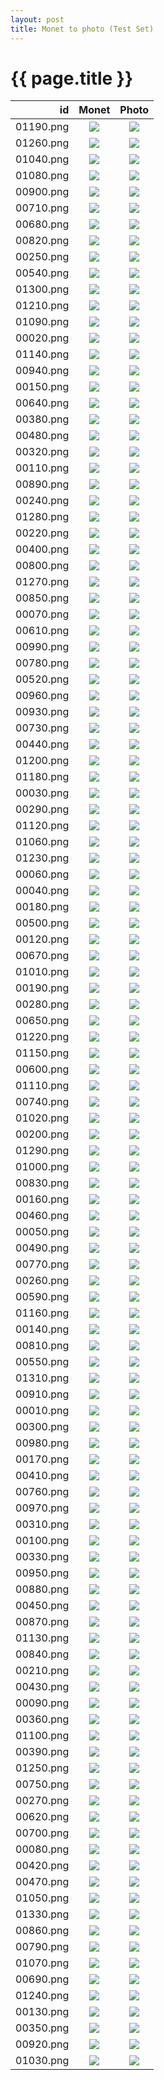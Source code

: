 ```yaml
---
layout: post
title: Monet to photo (Test Set)
---
```

{{ page.title }}
================

| id | Monet | Photo |
|---:|:---------:|:----------:|
| 01190.png | ![]({{site.baseurl}}/images/monet-to-photo-512-small-idt-testset/real_A/01190.png) | ![]({{site.baseurl}}/images/monet-to-photo-512-small-idt-testset/fake_B/01190.png) | 
| 01260.png | ![]({{site.baseurl}}/images/monet-to-photo-512-small-idt-testset/real_A/01260.png) | ![]({{site.baseurl}}/images/monet-to-photo-512-small-idt-testset/fake_B/01260.png) | 
| 01040.png | ![]({{site.baseurl}}/images/monet-to-photo-512-small-idt-testset/real_A/01040.png) | ![]({{site.baseurl}}/images/monet-to-photo-512-small-idt-testset/fake_B/01040.png) | 
| 01080.png | ![]({{site.baseurl}}/images/monet-to-photo-512-small-idt-testset/real_A/01080.png) | ![]({{site.baseurl}}/images/monet-to-photo-512-small-idt-testset/fake_B/01080.png) | 
| 00900.png | ![]({{site.baseurl}}/images/monet-to-photo-512-small-idt-testset/real_A/00900.png) | ![]({{site.baseurl}}/images/monet-to-photo-512-small-idt-testset/fake_B/00900.png) | 
| 00710.png | ![]({{site.baseurl}}/images/monet-to-photo-512-small-idt-testset/real_A/00710.png) | ![]({{site.baseurl}}/images/monet-to-photo-512-small-idt-testset/fake_B/00710.png) | 
| 00680.png | ![]({{site.baseurl}}/images/monet-to-photo-512-small-idt-testset/real_A/00680.png) | ![]({{site.baseurl}}/images/monet-to-photo-512-small-idt-testset/fake_B/00680.png) | 
| 00820.png | ![]({{site.baseurl}}/images/monet-to-photo-512-small-idt-testset/real_A/00820.png) | ![]({{site.baseurl}}/images/monet-to-photo-512-small-idt-testset/fake_B/00820.png) | 
| 00250.png | ![]({{site.baseurl}}/images/monet-to-photo-512-small-idt-testset/real_A/00250.png) | ![]({{site.baseurl}}/images/monet-to-photo-512-small-idt-testset/fake_B/00250.png) | 
| 00540.png | ![]({{site.baseurl}}/images/monet-to-photo-512-small-idt-testset/real_A/00540.png) | ![]({{site.baseurl}}/images/monet-to-photo-512-small-idt-testset/fake_B/00540.png) | 
| 01300.png | ![]({{site.baseurl}}/images/monet-to-photo-512-small-idt-testset/real_A/01300.png) | ![]({{site.baseurl}}/images/monet-to-photo-512-small-idt-testset/fake_B/01300.png) | 
| 01210.png | ![]({{site.baseurl}}/images/monet-to-photo-512-small-idt-testset/real_A/01210.png) | ![]({{site.baseurl}}/images/monet-to-photo-512-small-idt-testset/fake_B/01210.png) | 
| 01090.png | ![]({{site.baseurl}}/images/monet-to-photo-512-small-idt-testset/real_A/01090.png) | ![]({{site.baseurl}}/images/monet-to-photo-512-small-idt-testset/fake_B/01090.png) | 
| 00020.png | ![]({{site.baseurl}}/images/monet-to-photo-512-small-idt-testset/real_A/00020.png) | ![]({{site.baseurl}}/images/monet-to-photo-512-small-idt-testset/fake_B/00020.png) | 
| 01140.png | ![]({{site.baseurl}}/images/monet-to-photo-512-small-idt-testset/real_A/01140.png) | ![]({{site.baseurl}}/images/monet-to-photo-512-small-idt-testset/fake_B/01140.png) | 
| 00940.png | ![]({{site.baseurl}}/images/monet-to-photo-512-small-idt-testset/real_A/00940.png) | ![]({{site.baseurl}}/images/monet-to-photo-512-small-idt-testset/fake_B/00940.png) | 
| 00150.png | ![]({{site.baseurl}}/images/monet-to-photo-512-small-idt-testset/real_A/00150.png) | ![]({{site.baseurl}}/images/monet-to-photo-512-small-idt-testset/fake_B/00150.png) | 
| 00640.png | ![]({{site.baseurl}}/images/monet-to-photo-512-small-idt-testset/real_A/00640.png) | ![]({{site.baseurl}}/images/monet-to-photo-512-small-idt-testset/fake_B/00640.png) | 
| 00380.png | ![]({{site.baseurl}}/images/monet-to-photo-512-small-idt-testset/real_A/00380.png) | ![]({{site.baseurl}}/images/monet-to-photo-512-small-idt-testset/fake_B/00380.png) | 
| 00480.png | ![]({{site.baseurl}}/images/monet-to-photo-512-small-idt-testset/real_A/00480.png) | ![]({{site.baseurl}}/images/monet-to-photo-512-small-idt-testset/fake_B/00480.png) | 
| 00320.png | ![]({{site.baseurl}}/images/monet-to-photo-512-small-idt-testset/real_A/00320.png) | ![]({{site.baseurl}}/images/monet-to-photo-512-small-idt-testset/fake_B/00320.png) | 
| 00110.png | ![]({{site.baseurl}}/images/monet-to-photo-512-small-idt-testset/real_A/00110.png) | ![]({{site.baseurl}}/images/monet-to-photo-512-small-idt-testset/fake_B/00110.png) | 
| 00890.png | ![]({{site.baseurl}}/images/monet-to-photo-512-small-idt-testset/real_A/00890.png) | ![]({{site.baseurl}}/images/monet-to-photo-512-small-idt-testset/fake_B/00890.png) | 
| 00240.png | ![]({{site.baseurl}}/images/monet-to-photo-512-small-idt-testset/real_A/00240.png) | ![]({{site.baseurl}}/images/monet-to-photo-512-small-idt-testset/fake_B/00240.png) | 
| 01280.png | ![]({{site.baseurl}}/images/monet-to-photo-512-small-idt-testset/real_A/01280.png) | ![]({{site.baseurl}}/images/monet-to-photo-512-small-idt-testset/fake_B/01280.png) | 
| 00220.png | ![]({{site.baseurl}}/images/monet-to-photo-512-small-idt-testset/real_A/00220.png) | ![]({{site.baseurl}}/images/monet-to-photo-512-small-idt-testset/fake_B/00220.png) | 
| 00400.png | ![]({{site.baseurl}}/images/monet-to-photo-512-small-idt-testset/real_A/00400.png) | ![]({{site.baseurl}}/images/monet-to-photo-512-small-idt-testset/fake_B/00400.png) | 
| 00800.png | ![]({{site.baseurl}}/images/monet-to-photo-512-small-idt-testset/real_A/00800.png) | ![]({{site.baseurl}}/images/monet-to-photo-512-small-idt-testset/fake_B/00800.png) | 
| 01270.png | ![]({{site.baseurl}}/images/monet-to-photo-512-small-idt-testset/real_A/01270.png) | ![]({{site.baseurl}}/images/monet-to-photo-512-small-idt-testset/fake_B/01270.png) | 
| 00850.png | ![]({{site.baseurl}}/images/monet-to-photo-512-small-idt-testset/real_A/00850.png) | ![]({{site.baseurl}}/images/monet-to-photo-512-small-idt-testset/fake_B/00850.png) | 
| 00070.png | ![]({{site.baseurl}}/images/monet-to-photo-512-small-idt-testset/real_A/00070.png) | ![]({{site.baseurl}}/images/monet-to-photo-512-small-idt-testset/fake_B/00070.png) | 
| 00610.png | ![]({{site.baseurl}}/images/monet-to-photo-512-small-idt-testset/real_A/00610.png) | ![]({{site.baseurl}}/images/monet-to-photo-512-small-idt-testset/fake_B/00610.png) | 
| 00990.png | ![]({{site.baseurl}}/images/monet-to-photo-512-small-idt-testset/real_A/00990.png) | ![]({{site.baseurl}}/images/monet-to-photo-512-small-idt-testset/fake_B/00990.png) | 
| 00780.png | ![]({{site.baseurl}}/images/monet-to-photo-512-small-idt-testset/real_A/00780.png) | ![]({{site.baseurl}}/images/monet-to-photo-512-small-idt-testset/fake_B/00780.png) | 
| 00520.png | ![]({{site.baseurl}}/images/monet-to-photo-512-small-idt-testset/real_A/00520.png) | ![]({{site.baseurl}}/images/monet-to-photo-512-small-idt-testset/fake_B/00520.png) | 
| 00960.png | ![]({{site.baseurl}}/images/monet-to-photo-512-small-idt-testset/real_A/00960.png) | ![]({{site.baseurl}}/images/monet-to-photo-512-small-idt-testset/fake_B/00960.png) | 
| 00930.png | ![]({{site.baseurl}}/images/monet-to-photo-512-small-idt-testset/real_A/00930.png) | ![]({{site.baseurl}}/images/monet-to-photo-512-small-idt-testset/fake_B/00930.png) | 
| 00730.png | ![]({{site.baseurl}}/images/monet-to-photo-512-small-idt-testset/real_A/00730.png) | ![]({{site.baseurl}}/images/monet-to-photo-512-small-idt-testset/fake_B/00730.png) | 
| 00440.png | ![]({{site.baseurl}}/images/monet-to-photo-512-small-idt-testset/real_A/00440.png) | ![]({{site.baseurl}}/images/monet-to-photo-512-small-idt-testset/fake_B/00440.png) | 
| 01200.png | ![]({{site.baseurl}}/images/monet-to-photo-512-small-idt-testset/real_A/01200.png) | ![]({{site.baseurl}}/images/monet-to-photo-512-small-idt-testset/fake_B/01200.png) | 
| 01180.png | ![]({{site.baseurl}}/images/monet-to-photo-512-small-idt-testset/real_A/01180.png) | ![]({{site.baseurl}}/images/monet-to-photo-512-small-idt-testset/fake_B/01180.png) | 
| 00030.png | ![]({{site.baseurl}}/images/monet-to-photo-512-small-idt-testset/real_A/00030.png) | ![]({{site.baseurl}}/images/monet-to-photo-512-small-idt-testset/fake_B/00030.png) | 
| 00290.png | ![]({{site.baseurl}}/images/monet-to-photo-512-small-idt-testset/real_A/00290.png) | ![]({{site.baseurl}}/images/monet-to-photo-512-small-idt-testset/fake_B/00290.png) | 
| 01120.png | ![]({{site.baseurl}}/images/monet-to-photo-512-small-idt-testset/real_A/01120.png) | ![]({{site.baseurl}}/images/monet-to-photo-512-small-idt-testset/fake_B/01120.png) | 
| 01060.png | ![]({{site.baseurl}}/images/monet-to-photo-512-small-idt-testset/real_A/01060.png) | ![]({{site.baseurl}}/images/monet-to-photo-512-small-idt-testset/fake_B/01060.png) | 
| 01230.png | ![]({{site.baseurl}}/images/monet-to-photo-512-small-idt-testset/real_A/01230.png) | ![]({{site.baseurl}}/images/monet-to-photo-512-small-idt-testset/fake_B/01230.png) | 
| 00060.png | ![]({{site.baseurl}}/images/monet-to-photo-512-small-idt-testset/real_A/00060.png) | ![]({{site.baseurl}}/images/monet-to-photo-512-small-idt-testset/fake_B/00060.png) | 
| 00040.png | ![]({{site.baseurl}}/images/monet-to-photo-512-small-idt-testset/real_A/00040.png) | ![]({{site.baseurl}}/images/monet-to-photo-512-small-idt-testset/fake_B/00040.png) | 
| 00180.png | ![]({{site.baseurl}}/images/monet-to-photo-512-small-idt-testset/real_A/00180.png) | ![]({{site.baseurl}}/images/monet-to-photo-512-small-idt-testset/fake_B/00180.png) | 
| 00500.png | ![]({{site.baseurl}}/images/monet-to-photo-512-small-idt-testset/real_A/00500.png) | ![]({{site.baseurl}}/images/monet-to-photo-512-small-idt-testset/fake_B/00500.png) | 
| 00120.png | ![]({{site.baseurl}}/images/monet-to-photo-512-small-idt-testset/real_A/00120.png) | ![]({{site.baseurl}}/images/monet-to-photo-512-small-idt-testset/fake_B/00120.png) | 
| 00670.png | ![]({{site.baseurl}}/images/monet-to-photo-512-small-idt-testset/real_A/00670.png) | ![]({{site.baseurl}}/images/monet-to-photo-512-small-idt-testset/fake_B/00670.png) | 
| 01010.png | ![]({{site.baseurl}}/images/monet-to-photo-512-small-idt-testset/real_A/01010.png) | ![]({{site.baseurl}}/images/monet-to-photo-512-small-idt-testset/fake_B/01010.png) | 
| 00190.png | ![]({{site.baseurl}}/images/monet-to-photo-512-small-idt-testset/real_A/00190.png) | ![]({{site.baseurl}}/images/monet-to-photo-512-small-idt-testset/fake_B/00190.png) | 
| 00280.png | ![]({{site.baseurl}}/images/monet-to-photo-512-small-idt-testset/real_A/00280.png) | ![]({{site.baseurl}}/images/monet-to-photo-512-small-idt-testset/fake_B/00280.png) | 
| 00650.png | ![]({{site.baseurl}}/images/monet-to-photo-512-small-idt-testset/real_A/00650.png) | ![]({{site.baseurl}}/images/monet-to-photo-512-small-idt-testset/fake_B/00650.png) | 
| 01220.png | ![]({{site.baseurl}}/images/monet-to-photo-512-small-idt-testset/real_A/01220.png) | ![]({{site.baseurl}}/images/monet-to-photo-512-small-idt-testset/fake_B/01220.png) | 
| 01150.png | ![]({{site.baseurl}}/images/monet-to-photo-512-small-idt-testset/real_A/01150.png) | ![]({{site.baseurl}}/images/monet-to-photo-512-small-idt-testset/fake_B/01150.png) | 
| 00600.png | ![]({{site.baseurl}}/images/monet-to-photo-512-small-idt-testset/real_A/00600.png) | ![]({{site.baseurl}}/images/monet-to-photo-512-small-idt-testset/fake_B/00600.png) | 
| 01110.png | ![]({{site.baseurl}}/images/monet-to-photo-512-small-idt-testset/real_A/01110.png) | ![]({{site.baseurl}}/images/monet-to-photo-512-small-idt-testset/fake_B/01110.png) | 
| 00740.png | ![]({{site.baseurl}}/images/monet-to-photo-512-small-idt-testset/real_A/00740.png) | ![]({{site.baseurl}}/images/monet-to-photo-512-small-idt-testset/fake_B/00740.png) | 
| 01020.png | ![]({{site.baseurl}}/images/monet-to-photo-512-small-idt-testset/real_A/01020.png) | ![]({{site.baseurl}}/images/monet-to-photo-512-small-idt-testset/fake_B/01020.png) | 
| 00200.png | ![]({{site.baseurl}}/images/monet-to-photo-512-small-idt-testset/real_A/00200.png) | ![]({{site.baseurl}}/images/monet-to-photo-512-small-idt-testset/fake_B/00200.png) | 
| 01290.png | ![]({{site.baseurl}}/images/monet-to-photo-512-small-idt-testset/real_A/01290.png) | ![]({{site.baseurl}}/images/monet-to-photo-512-small-idt-testset/fake_B/01290.png) | 
| 01000.png | ![]({{site.baseurl}}/images/monet-to-photo-512-small-idt-testset/real_A/01000.png) | ![]({{site.baseurl}}/images/monet-to-photo-512-small-idt-testset/fake_B/01000.png) | 
| 00830.png | ![]({{site.baseurl}}/images/monet-to-photo-512-small-idt-testset/real_A/00830.png) | ![]({{site.baseurl}}/images/monet-to-photo-512-small-idt-testset/fake_B/00830.png) | 
| 00160.png | ![]({{site.baseurl}}/images/monet-to-photo-512-small-idt-testset/real_A/00160.png) | ![]({{site.baseurl}}/images/monet-to-photo-512-small-idt-testset/fake_B/00160.png) | 
| 00460.png | ![]({{site.baseurl}}/images/monet-to-photo-512-small-idt-testset/real_A/00460.png) | ![]({{site.baseurl}}/images/monet-to-photo-512-small-idt-testset/fake_B/00460.png) | 
| 00050.png | ![]({{site.baseurl}}/images/monet-to-photo-512-small-idt-testset/real_A/00050.png) | ![]({{site.baseurl}}/images/monet-to-photo-512-small-idt-testset/fake_B/00050.png) | 
| 00490.png | ![]({{site.baseurl}}/images/monet-to-photo-512-small-idt-testset/real_A/00490.png) | ![]({{site.baseurl}}/images/monet-to-photo-512-small-idt-testset/fake_B/00490.png) | 
| 00770.png | ![]({{site.baseurl}}/images/monet-to-photo-512-small-idt-testset/real_A/00770.png) | ![]({{site.baseurl}}/images/monet-to-photo-512-small-idt-testset/fake_B/00770.png) | 
| 00260.png | ![]({{site.baseurl}}/images/monet-to-photo-512-small-idt-testset/real_A/00260.png) | ![]({{site.baseurl}}/images/monet-to-photo-512-small-idt-testset/fake_B/00260.png) | 
| 00590.png | ![]({{site.baseurl}}/images/monet-to-photo-512-small-idt-testset/real_A/00590.png) | ![]({{site.baseurl}}/images/monet-to-photo-512-small-idt-testset/fake_B/00590.png) | 
| 01160.png | ![]({{site.baseurl}}/images/monet-to-photo-512-small-idt-testset/real_A/01160.png) | ![]({{site.baseurl}}/images/monet-to-photo-512-small-idt-testset/fake_B/01160.png) | 
| 00140.png | ![]({{site.baseurl}}/images/monet-to-photo-512-small-idt-testset/real_A/00140.png) | ![]({{site.baseurl}}/images/monet-to-photo-512-small-idt-testset/fake_B/00140.png) | 
| 00810.png | ![]({{site.baseurl}}/images/monet-to-photo-512-small-idt-testset/real_A/00810.png) | ![]({{site.baseurl}}/images/monet-to-photo-512-small-idt-testset/fake_B/00810.png) | 
| 00550.png | ![]({{site.baseurl}}/images/monet-to-photo-512-small-idt-testset/real_A/00550.png) | ![]({{site.baseurl}}/images/monet-to-photo-512-small-idt-testset/fake_B/00550.png) | 
| 01310.png | ![]({{site.baseurl}}/images/monet-to-photo-512-small-idt-testset/real_A/01310.png) | ![]({{site.baseurl}}/images/monet-to-photo-512-small-idt-testset/fake_B/01310.png) | 
| 00910.png | ![]({{site.baseurl}}/images/monet-to-photo-512-small-idt-testset/real_A/00910.png) | ![]({{site.baseurl}}/images/monet-to-photo-512-small-idt-testset/fake_B/00910.png) | 
| 00010.png | ![]({{site.baseurl}}/images/monet-to-photo-512-small-idt-testset/real_A/00010.png) | ![]({{site.baseurl}}/images/monet-to-photo-512-small-idt-testset/fake_B/00010.png) | 
| 00300.png | ![]({{site.baseurl}}/images/monet-to-photo-512-small-idt-testset/real_A/00300.png) | ![]({{site.baseurl}}/images/monet-to-photo-512-small-idt-testset/fake_B/00300.png) | 
| 00980.png | ![]({{site.baseurl}}/images/monet-to-photo-512-small-idt-testset/real_A/00980.png) | ![]({{site.baseurl}}/images/monet-to-photo-512-small-idt-testset/fake_B/00980.png) | 
| 00170.png | ![]({{site.baseurl}}/images/monet-to-photo-512-small-idt-testset/real_A/00170.png) | ![]({{site.baseurl}}/images/monet-to-photo-512-small-idt-testset/fake_B/00170.png) | 
| 00410.png | ![]({{site.baseurl}}/images/monet-to-photo-512-small-idt-testset/real_A/00410.png) | ![]({{site.baseurl}}/images/monet-to-photo-512-small-idt-testset/fake_B/00410.png) | 
| 00760.png | ![]({{site.baseurl}}/images/monet-to-photo-512-small-idt-testset/real_A/00760.png) | ![]({{site.baseurl}}/images/monet-to-photo-512-small-idt-testset/fake_B/00760.png) | 
| 00970.png | ![]({{site.baseurl}}/images/monet-to-photo-512-small-idt-testset/real_A/00970.png) | ![]({{site.baseurl}}/images/monet-to-photo-512-small-idt-testset/fake_B/00970.png) | 
| 00310.png | ![]({{site.baseurl}}/images/monet-to-photo-512-small-idt-testset/real_A/00310.png) | ![]({{site.baseurl}}/images/monet-to-photo-512-small-idt-testset/fake_B/00310.png) | 
| 00100.png | ![]({{site.baseurl}}/images/monet-to-photo-512-small-idt-testset/real_A/00100.png) | ![]({{site.baseurl}}/images/monet-to-photo-512-small-idt-testset/fake_B/00100.png) | 
| 00330.png | ![]({{site.baseurl}}/images/monet-to-photo-512-small-idt-testset/real_A/00330.png) | ![]({{site.baseurl}}/images/monet-to-photo-512-small-idt-testset/fake_B/00330.png) | 
| 00950.png | ![]({{site.baseurl}}/images/monet-to-photo-512-small-idt-testset/real_A/00950.png) | ![]({{site.baseurl}}/images/monet-to-photo-512-small-idt-testset/fake_B/00950.png) | 
| 00880.png | ![]({{site.baseurl}}/images/monet-to-photo-512-small-idt-testset/real_A/00880.png) | ![]({{site.baseurl}}/images/monet-to-photo-512-small-idt-testset/fake_B/00880.png) | 
| 00450.png | ![]({{site.baseurl}}/images/monet-to-photo-512-small-idt-testset/real_A/00450.png) | ![]({{site.baseurl}}/images/monet-to-photo-512-small-idt-testset/fake_B/00450.png) | 
| 00870.png | ![]({{site.baseurl}}/images/monet-to-photo-512-small-idt-testset/real_A/00870.png) | ![]({{site.baseurl}}/images/monet-to-photo-512-small-idt-testset/fake_B/00870.png) | 
| 01130.png | ![]({{site.baseurl}}/images/monet-to-photo-512-small-idt-testset/real_A/01130.png) | ![]({{site.baseurl}}/images/monet-to-photo-512-small-idt-testset/fake_B/01130.png) | 
| 00840.png | ![]({{site.baseurl}}/images/monet-to-photo-512-small-idt-testset/real_A/00840.png) | ![]({{site.baseurl}}/images/monet-to-photo-512-small-idt-testset/fake_B/00840.png) | 
| 00210.png | ![]({{site.baseurl}}/images/monet-to-photo-512-small-idt-testset/real_A/00210.png) | ![]({{site.baseurl}}/images/monet-to-photo-512-small-idt-testset/fake_B/00210.png) | 
| 00430.png | ![]({{site.baseurl}}/images/monet-to-photo-512-small-idt-testset/real_A/00430.png) | ![]({{site.baseurl}}/images/monet-to-photo-512-small-idt-testset/fake_B/00430.png) | 
| 00090.png | ![]({{site.baseurl}}/images/monet-to-photo-512-small-idt-testset/real_A/00090.png) | ![]({{site.baseurl}}/images/monet-to-photo-512-small-idt-testset/fake_B/00090.png) | 
| 00360.png | ![]({{site.baseurl}}/images/monet-to-photo-512-small-idt-testset/real_A/00360.png) | ![]({{site.baseurl}}/images/monet-to-photo-512-small-idt-testset/fake_B/00360.png) | 
| 01100.png | ![]({{site.baseurl}}/images/monet-to-photo-512-small-idt-testset/real_A/01100.png) | ![]({{site.baseurl}}/images/monet-to-photo-512-small-idt-testset/fake_B/01100.png) | 
| 00390.png | ![]({{site.baseurl}}/images/monet-to-photo-512-small-idt-testset/real_A/00390.png) | ![]({{site.baseurl}}/images/monet-to-photo-512-small-idt-testset/fake_B/00390.png) | 
| 01250.png | ![]({{site.baseurl}}/images/monet-to-photo-512-small-idt-testset/real_A/01250.png) | ![]({{site.baseurl}}/images/monet-to-photo-512-small-idt-testset/fake_B/01250.png) | 
| 00750.png | ![]({{site.baseurl}}/images/monet-to-photo-512-small-idt-testset/real_A/00750.png) | ![]({{site.baseurl}}/images/monet-to-photo-512-small-idt-testset/fake_B/00750.png) | 
| 00270.png | ![]({{site.baseurl}}/images/monet-to-photo-512-small-idt-testset/real_A/00270.png) | ![]({{site.baseurl}}/images/monet-to-photo-512-small-idt-testset/fake_B/00270.png) | 
| 00620.png | ![]({{site.baseurl}}/images/monet-to-photo-512-small-idt-testset/real_A/00620.png) | ![]({{site.baseurl}}/images/monet-to-photo-512-small-idt-testset/fake_B/00620.png) | 
| 00700.png | ![]({{site.baseurl}}/images/monet-to-photo-512-small-idt-testset/real_A/00700.png) | ![]({{site.baseurl}}/images/monet-to-photo-512-small-idt-testset/fake_B/00700.png) | 
| 00080.png | ![]({{site.baseurl}}/images/monet-to-photo-512-small-idt-testset/real_A/00080.png) | ![]({{site.baseurl}}/images/monet-to-photo-512-small-idt-testset/fake_B/00080.png) | 
| 00420.png | ![]({{site.baseurl}}/images/monet-to-photo-512-small-idt-testset/real_A/00420.png) | ![]({{site.baseurl}}/images/monet-to-photo-512-small-idt-testset/fake_B/00420.png) | 
| 00470.png | ![]({{site.baseurl}}/images/monet-to-photo-512-small-idt-testset/real_A/00470.png) | ![]({{site.baseurl}}/images/monet-to-photo-512-small-idt-testset/fake_B/00470.png) | 
| 01050.png | ![]({{site.baseurl}}/images/monet-to-photo-512-small-idt-testset/real_A/01050.png) | ![]({{site.baseurl}}/images/monet-to-photo-512-small-idt-testset/fake_B/01050.png) | 
| 01330.png | ![]({{site.baseurl}}/images/monet-to-photo-512-small-idt-testset/real_A/01330.png) | ![]({{site.baseurl}}/images/monet-to-photo-512-small-idt-testset/fake_B/01330.png) | 
| 00860.png | ![]({{site.baseurl}}/images/monet-to-photo-512-small-idt-testset/real_A/00860.png) | ![]({{site.baseurl}}/images/monet-to-photo-512-small-idt-testset/fake_B/00860.png) | 
| 00790.png | ![]({{site.baseurl}}/images/monet-to-photo-512-small-idt-testset/real_A/00790.png) | ![]({{site.baseurl}}/images/monet-to-photo-512-small-idt-testset/fake_B/00790.png) | 
| 01070.png | ![]({{site.baseurl}}/images/monet-to-photo-512-small-idt-testset/real_A/01070.png) | ![]({{site.baseurl}}/images/monet-to-photo-512-small-idt-testset/fake_B/01070.png) | 
| 00690.png | ![]({{site.baseurl}}/images/monet-to-photo-512-small-idt-testset/real_A/00690.png) | ![]({{site.baseurl}}/images/monet-to-photo-512-small-idt-testset/fake_B/00690.png) | 
| 01240.png | ![]({{site.baseurl}}/images/monet-to-photo-512-small-idt-testset/real_A/01240.png) | ![]({{site.baseurl}}/images/monet-to-photo-512-small-idt-testset/fake_B/01240.png) | 
| 00130.png | ![]({{site.baseurl}}/images/monet-to-photo-512-small-idt-testset/real_A/00130.png) | ![]({{site.baseurl}}/images/monet-to-photo-512-small-idt-testset/fake_B/00130.png) | 
| 00350.png | ![]({{site.baseurl}}/images/monet-to-photo-512-small-idt-testset/real_A/00350.png) | ![]({{site.baseurl}}/images/monet-to-photo-512-small-idt-testset/fake_B/00350.png) | 
| 00920.png | ![]({{site.baseurl}}/images/monet-to-photo-512-small-idt-testset/real_A/00920.png) | ![]({{site.baseurl}}/images/monet-to-photo-512-small-idt-testset/fake_B/00920.png) | 
| 01030.png | ![]({{site.baseurl}}/images/monet-to-photo-512-small-idt-testset/real_A/01030.png) | ![]({{site.baseurl}}/images/monet-to-photo-512-small-idt-testset/fake_B/01030.png) | 
